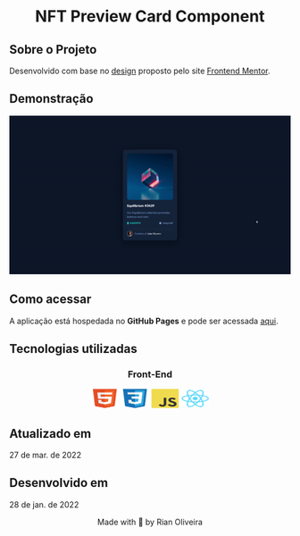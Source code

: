 <h1 align="center">NFT Preview Card Component</h1>

## Sobre o Projeto

Desenvolvido com base no [design](https://www.frontendmentor.io/challenges/nft-preview-card-component-SbdUL_w0U) proposto pelo site [Frontend Mentor](https://www.frontendmentor.io/home).

## Demonstração

<div align="center">
  <img alt="Application demo GIF. Reloading the page and hovering over the card to show animations." src="demo/nft-preview-card-component.gif"></img>
</div>

## Como acessar

A aplicação está hospedada no **GitHub Pages** e pode ser acessada [aqui](https://riandeoliveira.github.io/nft-preview-card-component/).

## Tecnologias utilizadas

<div align="center">
  <h3>Front-End</h3>
  <img alt="HTML5 logo. An orange shield with a large white number five in the middle." src="https://raw.githubusercontent.com/devicons/devicon/master/icons/html5/html5-original.svg" height="35" title="HTML5 logo" width="50"></img>
  <img alt="CSS3 logo. A blue shield with a large white number three in the middle." src="https://raw.githubusercontent.com/devicons/devicon/master/icons/css3/css3-original.svg" height="35" title="CSS3 logo" width="50"></img>
  <img alt="JavaScript logo. A yellow square with the dark letters JS in the lower right corner." src="https://raw.githubusercontent.com/devicons/devicon/master/icons/javascript/javascript-original.svg" height="35" title="JavaScript logo" width="50"></img>
  <img alt="React logo. A blue atom." src="https://raw.githubusercontent.com/devicons/devicon/master/icons/react/react-original.svg" height="35" title="React.js logo" width="50"></img>
</div>

## Atualizado em

27 de mar. de 2022

## Desenvolvido em

28 de jan. de 2022

<p align="center">Made with 💙 by Rian Oliveira</p>
